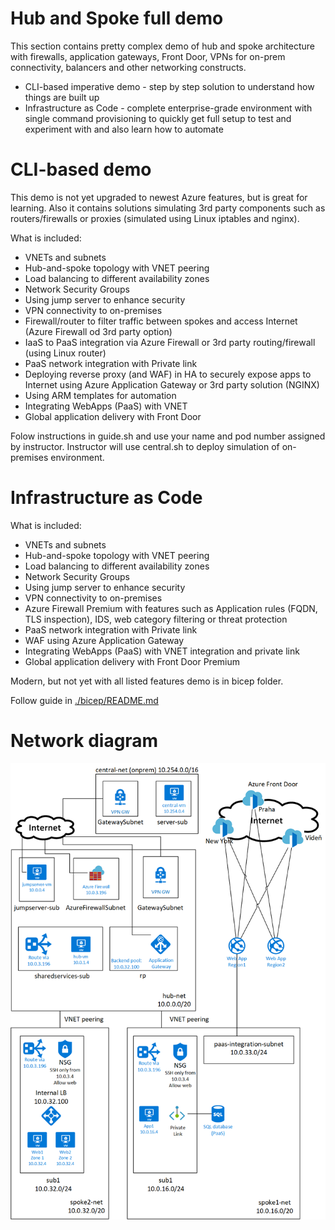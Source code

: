 # Hub and Spoke full demo
This section contains pretty complex demo of hub and spoke architecture with firewalls, application gateways, Front Door, VPNs for on-prem connectivity, balancers and other networking constructs.

- CLI-based imperative demo - step by step solution to understand how things are built up
- Infrastructure as Code - complete enterprise-grade environment with single command provisioning to quickly get full setup to test and experiment with and also learn how to automate

# CLI-based demo
This demo is not yet upgraded to newest Azure features, but is great for learning. Also it contains solutions simulating 3rd party components such as routers/firewalls or proxies (simulated using Linux iptables and nginx).

What is included:
* VNETs and subnets
* Hub-and-spoke topology with VNET peering
* Load balancing to different availability zones
* Network Security Groups
* Using jump server to enhance security
* VPN connectivity to on-premises
* Firewall/router to filter traffic between spokes and access Internet (Azure Firewall od 3rd party option)
* IaaS to PaaS integration via Azure Firewall or 3rd party routing/firewall (using Linux router)
* PaaS network integration with Private link
* Deploying reverse proxy (and WAF) in HA to securely expose apps to Internet using Azure Application Gateway or 3rd party solution (NGINX)
* Using ARM templates for automation
* Integrating WebApps (PaaS) with VNET
* Global application delivery with Front Door

Folow instructions in guide.sh and use your name and pod number assigned by instructor.
Instructor will use central.sh to deploy simulation of on-premises environment.

# Infrastructure as Code
What is included:
* VNETs and subnets
* Hub-and-spoke topology with VNET peering
* Load balancing to different availability zones
* Network Security Groups
* Using jump server to enhance security
* VPN connectivity to on-premises
* Azure Firewall Premium with features such as Application rules (FQDN, TLS inspection), IDS, web category filtering or threat protection
* PaaS network integration with Private link
* WAF using Azure Application Gateway
* Integrating WebApps (PaaS) with VNET integration and private link
* Global application delivery with Front Door Premium

Modern, but not yet with all listed features demo is in bicep folder. 

Follow guide in [./bicep/README.md](./bicep/README.md)

# Network diagram

![diagram](./img/diagramNative.png)

